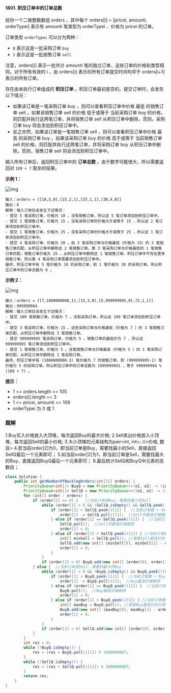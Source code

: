 #### 1801. 积压订单中的订单总数

给你一个二维整数数组 orders ，其中每个 orders[i] = [pricei, amounti, orderTypei] 表示有 amounti 笔类型为 orderTypei 、价格为 pricei 的订单。

订单类型 `orderTypei` 可以分为两种：

* `0` 表示这是一批采购订单 `buy`
* `1` 表示这是一批销售订单 `sell`

注意，orders[i] 表示一批共计 amounti 笔的独立订单，这些订单的价格和类型相同。对于所有有效的 i ，由 orders[i] 表示的所有订单提交时间均早于 orders[i+1] 表示的所有订单。

存在由未执行订单组成的 **积压订单** 。积压订单最初是空的。提交订单时，会发生以下情况：

* 如果该订单是一笔采购订单 buy ，则可以查看积压订单中价格 最低 的销售订单 sell 。如果该销售订单 sell 的价格 低于或等于 当前采购订单 buy 的价格，则匹配并执行这两笔订单，并将销售订单 sell 从积压订单中删除。否则，采购订单 buy 将会添加到积压订单中。
* 反之亦然，如果该订单是一笔销售订单 sell ，则可以查看积压订单中价格 最高 的采购订单 buy 。如果该采购订单 buy 的价格 高于或等于 当前销售订单 sell 的价格，则匹配并执行这两笔订单，并将采购订单 buy 从积压订单中删除。否则，销售订单 sell 将会添加到积压订单中。


输入所有订单后，返回积压订单中的 **订单总数** 。由于数字可能很大，所以需要返回对 `109 + 7` 取余的结果。

**示例 1：**

![img](http://gitlab.wsh-study.com/xp-study/LeeteCode/blob/master/贪心算法/images/积压订单中的订单总数/1.jpg)

```shell
输入：orders = [[10,5,0],[15,2,1],[25,1,1],[30,4,0]]
输出：6
解释：输入订单后会发生下述情况：
- 提交 5 笔采购订单，价格为 10 。没有销售订单，所以这 5 笔订单添加到积压订单中。
- 提交 2 笔销售订单，价格为 15 。没有采购订单的价格大于或等于 15 ，所以这 2 笔订单添加到积压订单中。
- 提交 1 笔销售订单，价格为 25 。没有采购订单的价格大于或等于 25 ，所以这 1 笔订单添加到积压订单中。
- 提交 4 笔采购订单，价格为 30 。前 2 笔采购订单与价格最低（价格为 15）的 2 笔销售订单匹配，从积压订单中删除这 2 笔销售订单。第 3 笔采购订单与价格最低的 1 笔销售订单匹配，销售订单价格为 25 ，从积压订单中删除这 1 笔销售订单。积压订单中不存在更多销售订单，所以第 4 笔采购订单需要添加到积压订单中。
最终，积压订单中有 5 笔价格为 10 的采购订单，和 1 笔价格为 30 的采购订单。所以积压订单中的订单总数为 6 。
```

**示例 2：**

![img](http://gitlab.wsh-study.com/xp-study/LeeteCode/blob/master/贪心算法/images/积压订单中的订单总数/2.jpg)

```shell
输入：orders = [[7,1000000000,1],[15,3,0],[5,999999995,0],[5,1,1]]
输出：999999984
解释：输入订单后会发生下述情况：
- 提交 109 笔销售订单，价格为 7 。没有采购订单，所以这 109 笔订单添加到积压订单中。
- 提交 3 笔采购订单，价格为 15 。这些采购订单与价格最低（价格为 7 ）的 3 笔销售订单匹配，从积压订单中删除这 3 笔销售订单。
- 提交 999999995 笔采购订单，价格为 5 。销售订单的最低价为 7 ，所以这 999999995 笔订单添加到积压订单中。
- 提交 1 笔销售订单，价格为 5 。这笔销售订单与价格最高（价格为 5 ）的 1 笔采购订单匹配，从积压订单中删除这 1 笔采购订单。
最终，积压订单中有 (1000000000-3) 笔价格为 7 的销售订单，和 (999999995-1) 笔价格为 5 的采购订单。所以积压订单中的订单总数为 1999999991 ，等于 999999984 % (109 + 7) 。
```

**提示：**

* 1 <= orders.length <= 105
* orders[i].length == 3
* 1 <= pricei, amounti <= 109
* orderTypei 为 0 或 1

### 题解

1.Buy买入价格放入大顶堆，每次返回Buy的最大价格;
2.Sell卖出价格放入小顶堆，每次返回Sell的最小价格;
3.大小顶堆的元素结构为pair<int, int>; //<价格, 数目>
4.若当前order[2]为0，即当前订单是Buy，需要找最小的Sell，直接返回SellQ最后一个元素即可；
5.如当前order[2]为1，即当前订单是Sell，需要找最大的Buy，直接返回BuyQ最后一个元素即可；
6.最后统计SellQ和BuyQ中元素的总数目；

```java
class Solution {
    public int getNumberOfBacklogOrders(int[][] orders) {
        PriorityQueue<int[]> BuyQ = new PriorityQueue<>((o1, o2) -> (int) (o2[0] - o1[0])); //<价格, 数目>，大顶堆
        PriorityQueue<int[]> SellQ = new PriorityQueue<>((o1, o2) -> (int) (o1[0] - o2[0]));  //<价格, 数目>，小顶堆
        for (int[] order : orders) {
            if (order[2] == 0) {   //当前订单是Buy，需要找最小的Sell
                while (order[1] > 0 && !SellQ.isEmpty() && SellQ.peek()[0] <= order[0]) {  //当前订单数目大于0，Sell最低价<= 当前订单价格
                    if (order[1] > SellQ.peek()[1]) {  //当前订单数 > Sell最低价的订单数
                        order[1] -= SellQ.poll()[1];  //Sell中最低价被删除
                    } else if (order[1] == SellQ.peek()[1]) {  //当前订单数 == Sell最低价的订单数
                        SellQ.poll();  //Sell中最低价被删除
                        order[1] = 0;
                    } else if (order[1] < SellQ.peek()[1]) { //当前订单数 < Sell最低价的订单数
                        int[] minSell = SellQ.poll(); //更新Sell最低价的订单数量
                        SellQ.add(new int[] {minSell[0], minSell[1] - order[1]});
                        order[1] = 0;
                    }
                }
                if (order[1] > 0) BuyQ.add(new int[] {order[0], order[1]});//当前订单数还有余留，则压入队列中
            } else {  //当前订单是Sell，需要找最大的Buy
                while (order[1] > 0 && !BuyQ.isEmpty() && BuyQ.peek()[0] >= order[0]) {  //当前订单数目大于0，Buy最高价>= 当前订单价格
                    if (order[1] > BuyQ.peek()[1]) {  //当前订单数 > Buy最高价的订单数
                        order[1] -= BuyQ.poll()[1];  //Buy最高价被删除
                    } else if (order[1] == BuyQ.peek()[1]) {  //当前订单数 == Buy最高价的订单数
                        BuyQ.poll();  //Buy最高价被删除
                        order[1] = 0;
                    } else if (order[1] < BuyQ.peek()[1]) { //当前订单数 < Buy最高价的订单数
                        int[] maxBuy = BuyQ.poll(); //更新Buy最高价的订单数量
                        BuyQ.add(new int[] {maxBuy[0], maxBuy[1] - order[1]});
                        order[1] = 0;
                    }
                }
                if (order[1] > 0) SellQ.add(new int[] {order[0], order[1]});//当前订单数还有余留，则压入队列中
            }
        }
        int res = 0;
        while (!BuyQ.isEmpty()) {
            res = (res + BuyQ.poll()[1]) % 1000000007;
        }
        while (!SellQ.isEmpty()) {
            res = (res + SellQ.poll()[1]) % 1000000007;
        }
        return res;
    }
}
```

